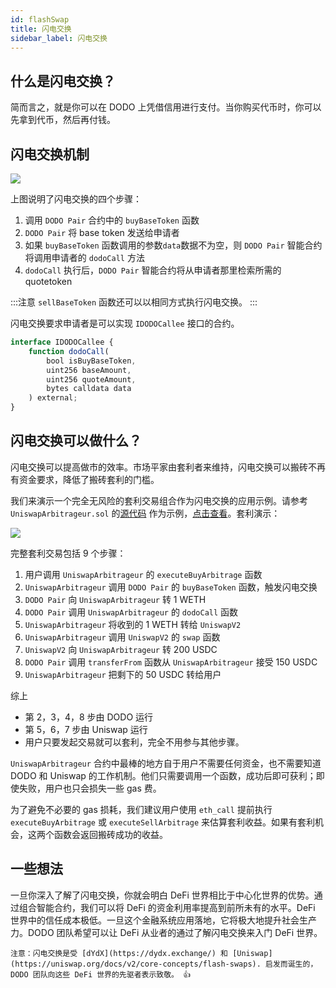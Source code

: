 ```yaml
---
id: flashSwap
title: 闪电交换
sidebar_label: 闪电交换
---
```


## 什么是闪电交换？

简而言之，就是你可以在 DODO 上凭借信用进行支付。当你购买代币时，你可以先拿到代币，然后再付钱。

## 闪电交换机制

![](https://dodoex.github.io/cn/img/dodo_flash_swap.jpeg)

上图说明了闪电交换的四个步骤：

1.  调用 `DODO Pair` 合约中的 `buyBaseToken` 函数
2.  `DODO Pair` 将 base token 发送给申请者
3.  如果 `buyBaseToken` 函数调用的参数`data`数据不为空，则 `DODO Pair` 智能合约将调用申请者的 `dodoCall` 方法
4.  `dodoCall` 执行后，`DODO Pair` 智能合约将从申请者那里检索所需的 quotetoken

:::注意
`sellBaseToken` 函数还可以以相同方式执行闪电交换。
:::

闪电交换要求申请者是可以实现 `IDODOCallee` 接口的合约。

```javascript
interface IDODOCallee {
    function dodoCall(
        bool isBuyBaseToken,
        uint256 baseAmount,
        uint256 quoteAmount,
        bytes calldata data
    ) external;
}
```

## 闪电交换可以做什么？

闪电交换可以提高做市的效率。市场平家由套利者来维持，闪电交换可以搬砖不再有资金要求，降低了搬砖套利的门槛。

我们来演示一个完全无风险的套利交易组合作为闪电交换的应用示例。请参考 `UniswapArbitrageur.sol` 的[源代码](https://github.com/DODOEX/dodo-smart-contract/blob/master/contracts/helper/UniswapArbitrageur.sol) 作为示例，[点击查看](https://etherscan.io/address/0xbf90b54cc00ceeaa93db1f6a54a01e3fe9ed4422)。套利演示：

![](https://dodoex.github.io/cn/img/dodo_one_click_arbitrage.jpeg)

完整套利交易包括 9 个步骤：

1.  用户调用 `UniswapArbitrageur` 的 `executeBuyArbitrage` 函数
2.  `UniswapArbitrageur` 调用 `DODO Pair` 的 `buyBaseToken` 函数，触发闪电交换
3.  `DODO Pair` 向 `UniswapArbitrageur` 转 1 WETH
4.  `DODO Pair` 调用 `UniswapArbitrageur` 的 `dodoCall` 函数
5.  `UniswapArbitrageur` 将收到的 1 WETH 转给 `UniswapV2`
6.  `UniswapArbitrageur` 调用 `UniswapV2` 的 `swap` 函数
7.  `UniswapV2` 向 `UniswapArbitrageur` 转 200 USDC
8.  `DODO Pair` 调用 `transferFrom` 函数从 `UniswapArbitrageur` 接受 150 USDC
9.  `UniswapArbitrageur` 把剩下的 50 USDC 转给用户

综上

- 第 2，3，4，8 步由 DODO 运行
- 第 5，6，7 步由 Uniswap 运行
- 用户只要发起交易就可以套利，完全不用参与其他步骤。

`UniswapArbitrageur` 合约中最棒的地方自于用户不需要任何资金，也不需要知道 DODO 和 Uniswap 的工作机制。他们只需要调用一个函数，成功后即可获利；即使失败，用户也只会损失一些 gas 费。

为了避免不必要的 gas 损耗，我们建议用户使用 `eth_call` 提前执行 `executeBuyArbitrage` 或 `executeSellArbitrage` 来估算套利收益。如果有套利机会，这两个函数会返回搬砖成功的收益。

## 一些想法

一旦你深入了解了闪电交换，你就会明白 DeFi 世界相比于中心化世界的优势。通过组合智能合约，我们可以将 DeFi 的资金利用率提高到前所未有的水平。DeFi 世界中的信任成本极低。一旦这个金融系统应用落地，它将极大地提升社会生产力。DODO 团队希望可以让 DeFi 从业者的通过了解闪电交换来入门 DeFi 世界。

`注意：闪电交换是受 [dYdX](https://dydx.exchange/) 和 [Uniswap](https://uniswap.org/docs/v2/core-concepts/flash-swaps). 启发而诞生的，DODO 团队向这些 DeFi 世界的先驱者表示致敬。 👍`
